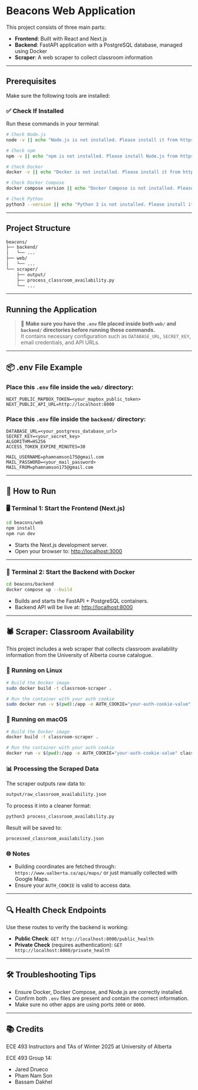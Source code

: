 # Beacons Web Application

This project consists of three main parts:
- **Frontend**: Built with React and Next.js
- **Backend**: FastAPI application with a PostgreSQL database, managed using Docker
- **Scraper**: A web scraper to collect classroom information

---

## Prerequisites

Make sure the following tools are installed:

### ✅ Check If Installed

Run these commands in your terminal:

```bash
# Check Node.js
node -v || echo "Node.js is not installed. Please install it from https://nodejs.org/"

# Check npm
npm -v || echo "npm is not installed. Please install Node.js from https://nodejs.org/"

# Check Docker
docker -v || echo "Docker is not installed. Please install it from https://www.docker.com/"

# Check Docker Compose
docker compose version || echo "Docker Compose is not installed. Please install it with Docker Desktop."

# Check Python
python3 --version || echo "Python 3 is not installed. Please install it from https://www.python.org/downloads/"
```

---

## Project Structure

```bash
beacons/
├── backend/
│   └── ...
├── web/
│   └── ...
└── scraper/
    ├── output/
    ├── process_classroom_availability.py
    └── ...
```

---

## Running the Application

> 🛑 **Make sure you have the `.env` file placed inside both `web/` and `backend/` directories before running these commands.**  
> It contains necessary configuration such as `DATABASE_URL`, `SECRET_KEY`, email credentials, and API URLs.

---

## 📦 .env File Example

### Place this `.env` file inside the `web/` directory:

```env
NEXT_PUBLIC_MAPBOX_TOKEN=<your_mapbox_public_token>
NEXT_PUBLIC_API_URL=http://localhost:8000
```

### Place this `.env` file inside the `backend/` directory:

```env
DATABASE_URL=<your_postgress_database_url>
SECRET_KEY=<your_secret_key>
ALGORITHM=HS256
ACCESS_TOKEN_EXPIRE_MINUTES=30

MAIL_USERNAME=phamnamson175@gmail.com
MAIL_PASSWORD=<your_mail_password>
MAIL_FROM=phamnamson175@gmail.com
```

---

## 🚀 How to Run

### 🖥️ Terminal 1: Start the Frontend (Next.js)

```bash
cd beacons/web
npm install
npm run dev
```

- Starts the Next.js development server.
- Open your browser to: [http://localhost:3000](http://localhost:3000)

---

### 🐳 Terminal 2: Start the Backend with Docker

```bash
cd beacons/backend
docker compose up --build
```

- Builds and starts the FastAPI + PostgreSQL containers.
- Backend API will be live at: [http://localhost:8000](http://localhost:8000)

---

## 🕷️ Scraper: Classroom Availability

This project includes a web scraper that collects classroom availability information from the University of Alberta course catalogue.

### 🔧 Running on Linux

```bash
# Build the Docker image
sudo docker build -t classroom-scraper .

# Run the container with your auth cookie
sudo docker run -v $(pwd):/app -e AUTH_COOKIE="your-auth-cookie-value" classroom-scraper
```

### 🍎 Running on macOS

```bash
# Build the Docker image
docker build -t classroom-scraper .

# Run the container with your auth cookie
docker run -v $(pwd):/app -e AUTH_COOKIE="your-auth-cookie-value" classroom-scraper
```

### 📊 Processing the Scraped Data

The scraper outputs raw data to:

```bash
output/raw_classroom_availability.json
```

To process it into a cleaner format:

```bash
python3 process_classroom_availability.py
```

Result will be saved to:

```bash
processed_classroom_availability.json
```

### 🌐 Notes

- Building coordinates are fetched through: `https://www.ualberta.ca/api/maps/` or just manually collected with Google Maps.
- Ensure your `AUTH_COOKIE` is valid to access data.

---

## 🔍 Health Check Endpoints

Use these routes to verify the backend is working:

- **Public Check**: `GET http://localhost:8000/public_health`
- **Private Check** (requires authentication): `GET http://localhost:8000/private_health`

---

## 🛠️ Troubleshooting Tips

- Ensure Docker, Docker Compose, and Node.js are correctly installed.
- Confirm both `.env` files are present and contain the correct information.
- Make sure no other apps are using ports `3000` or `8000`.

---

## 📚 Credits

ECE 493 Instructors and TAs of Winter 2025 at University of Alberta

ECE 493 Group 14:
- Jared Drueco
- Pham Nam Son
- Bassam Dakhel